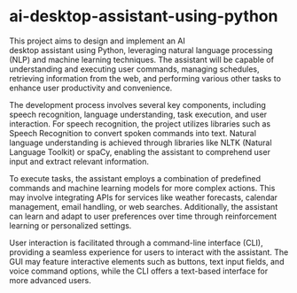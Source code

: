 # ai-desktop-assistant-using-python
This project aims to design and implement an AI  
desktop assistant using Python, leveraging natural language processing (NLP) and 
machine learning techniques. The assistant will be capable of understanding and 
executing user commands, managing schedules, retrieving information from the web, 
and performing various other tasks to enhance user productivity and convenience. 
 
The development process involves several key components, including speech 
recognition, language understanding, task execution, and user interaction. For speech 
recognition, the project utilizes libraries such as Speech Recognition to convert spoken 
commands into text. Natural language understanding is achieved through libraries like 
NLTK (Natural Language Toolkit) or spaCy, enabling the assistant to comprehend user 
input and extract relevant information. 
 
To execute tasks, the assistant employs a combination of predefined commands and 
machine learning models for more complex actions. This may involve integrating APIs 
for services like weather forecasts, calendar management, email handling, or web 
searches. Additionally, the assistant can learn and adapt to user preferences over time 
through reinforcement learning or personalized settings. 
 
User interaction is facilitated through a command-line interface (CLI), providing a 
seamless experience for users to interact with the assistant. The GUI may feature 
interactive elements such as buttons, text input fields, and voice command options, 
while the CLI offers a text-based interface for more advanced users.
